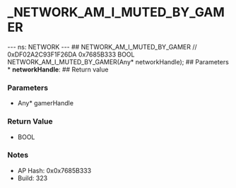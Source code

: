 # _NETWORK_AM_I_MUTED_BY_GAMER

--- ns: NETWORK --- ## NETWORK_AM_I_MUTED_BY_GAMER  // 0xDF02A2C93F1F26DA 0x7685B333 BOOL NETWORK_AM_I_MUTED_BY_GAMER(Any* networkHandle);   ## Parameters * **networkHandle**:  ## Return value

### Parameters
* Any* gamerHandle

### Return Value
* BOOL

### Notes
* AP Hash: 0x0x7685B333
* Build: 323

